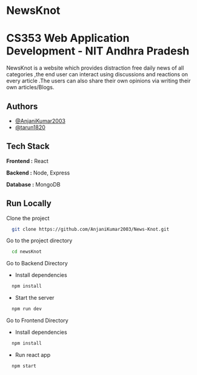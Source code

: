
# NewsKnot

# CS353 Web Application Development - NIT Andhra Pradesh

NewsKnot is a website which provides distraction free daily news of all categories ,the end user can interact using discussions and reactions on every article .The users can also share their own opinions via writing their own articles/Blogs.





## Authors

- [@AnjaniKumar2003](https://www.github.com/AnjaniKumar2003)
- [@tarun1820](https://github.com/tarun1820)



## Tech Stack

**Frontend :** React

**Backend  :** Node, Express

**Database :** MongoDB


## Run Locally

Clone the project

```bash
  git clone https://github.com/AnjaniKumar2003/News-Knot.git
```

Go to the project directory

```bash
  cd newsKnot
```

Go to Backend Directory

- Install dependencies

```bash
  npm install
```

- Start the server

```bash
  npm run dev
```

Go to Frontend Directory

- Install dependencies

```bash
  npm install
```
- Run react app

```bash
  npm start
```

